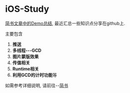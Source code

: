 # iOS-Study
[简书文章中的Demo总结](http://www.jianshu.com/notebooks/679058/latest), 最近汇总一些知识点分享在github上.

主要包含
1. **推送** 
2. **多线程---GCD** 
3. **图片蒙版效果** 
4. **传值相关** 
5. **Runtime相关** 
6. **利用GCD的计时功能**等

如需参考详细说明, 请前往--[简书](http://www.jianshu.com/notebooks/679058/latest)

